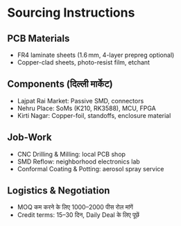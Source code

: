 ﻿# Sourcing Instructions

## PCB Materials
- FR4 laminate sheets (1.6 mm, 4-layer prepreg optional)  
- Copper-clad sheets, photo-resist film, etchant

## Components (दिल्ली मार्केट)
- Lajpat Rai Market: Passive SMD, connectors  
- Nehru Place: SoMs (K210, RK3588), MCU, FPGA  
- Kirti Nagar: Copper-foil, standoffs, enclosure material

## Job-Work
- CNC Drilling & Milling: local PCB shop  
- SMD Reflow: neighborhood electronics lab  
- Conformal Coating & Potting: aerosol spray service

## Logistics & Negotiation
- MOQ कम करने के लिए 1000–2000 पीस रोल मांगें  
- Credit terms: 15–30 दिन, Daily Deal के लिए पूछें  
